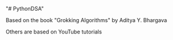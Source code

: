 "# PythonDSA"

Based on the book "Grokking Algorithms" by Aditya Y. Bhargava

Others are based on YouTube tutorials
